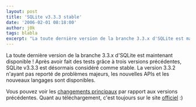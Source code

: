 ```yaml
---
layout: post
title: 'SQLite v3.3.3 stable'
date: '2006-02-01 08:18:00'
author: j0k
tags: blabla
excerpt: "La toute dernière version de la branche 3.3.x d'SQLite est maintenant disponible !   Après avoir fait des tests grâce à trois versions précédentes, SQLite v3.3.3 est désormais considéré comme stable. La version 3.3.2 n'ayant pas reporté de problèmes majeurs, les nouvelles APIs et les nouveaux langages sont disponibles.  \n  \nVous pouvez voir les      …"
---
```


La toute dernière version de la branche 3.3.x d'SQLite est maintenant disponible !   Après avoir fait des tests grâce à trois versions précédentes, SQLite v3.3.3 est désormais considéré comme stable. La version 3.3.2 n'ayant pas reporté de problèmes majeurs, les nouvelles APIs et les nouveaux langages sont disponibles.

Vous pouvez voir les [changements principaux](http://www.sqlite.org/changes.html) par rapport aux versions précédentes. Quant au téléchargement, c'est toujours sur le site [officiel](http://www.sqlite.org/download.html) :)
